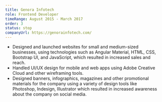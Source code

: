 ```yaml
---
title: Genora Infotech
role: Frontend Developer
timeRange: August 2015 - March 2017
order: 3
status: stop
companyUrl: https://genorainfotech.com/
---
```


<!--StartFragment-->

- Designed and launched websites for small and medium-sized businesses, using technologies such as Angular Material, HTML, CSS, Bootstrap UI, and JavaScript, which resulted in increased sales and reach.
- Handled UI/UX design for mobile and web apps using Adobe Creative Cloud and other wireframing tools.
- Designed banners, infographics, magazines and other promotional materials for the company using a variety of design tools like Photoshop, Indesign, Illustrator which resulted in increased awareness about the company on social media.

<!--EndFragment-->

